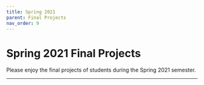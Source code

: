```yaml
---
title: Spring 2021
parent: Final Projects
nav_order: 9
---
```


# Spring 2021 Final Projects
Please enjoy the final projects of students during the Spring 2021 semester.

---

